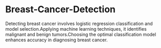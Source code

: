 # Breast-Cancer-Detection
Detecting breast cancer involves logistic regression classification and model selection.Applying machine learning techniques, it identifies malignant and benign tumors.Choosing the optimal classification model enhances accuracy in diagnosing breast cancer.
